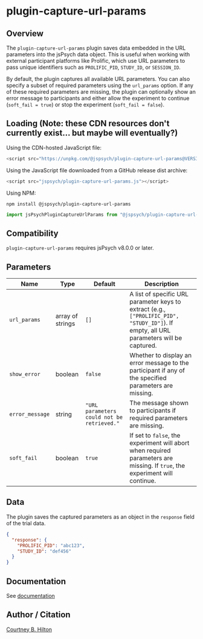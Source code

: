 # plugin-capture-url-params

## Overview

The `plugin-capture-url-params` plugin saves data embedded in the URL parameters into the jsPsych data object. This is useful when working with external participant platforms like Prolific, which use URL parameters to pass unique identifiers such as `PROLIFIC_PID`, `STUDY_ID`, or `SESSION_ID`.

By default, the plugin captures all available URL parameters. You can also specify a subset of required parameters using the `url_params` option. If any of these required parameters are missing, the plugin can optionally show an error message to participants and either allow the experiment to continue (`soft_fail = true`) or stop the experiment (`soft_fail = false`).

## Loading (Note: these CDN resources don't currently exist... but maybe will eventually?)

Using the CDN-hosted JavaScript file:

```js
<script src="https://unpkg.com/@jspsych/plugin-capture-url-params@VERSION_HERE"></script>
```

Using the JavaScript file downloaded from a GitHub release dist archive:

```js
<script src="jspsych/plugin-capture-url-params.js"></script>
```

Using NPM:

```
npm install @jspsych/plugin-capture-url-params
```

```js
import jsPsychPluginCaptureUrlParams from "@jspsych/plugin-capture-url-params";
```

## Compatibility

`plugin-capture-url-params` requires jsPsych v8.0.0 or later.

## Parameters

| Name            | Type             | Default                                    | Description                                                                                                                             |
| --------------- | ---------------- | ------------------------------------------ | --------------------------------------------------------------------------------------------------------------------------------------- |
| `url_params`    | array of strings | `[]`                                       | A list of specific URL parameter keys to extract (e.g., `["PROLIFIC_PID", "STUDY_ID"]`). If empty, all URL parameters will be captured. |
| `show_error`    | boolean          | `false`                                    | Whether to display an error message to the participant if any of the specified parameters are missing.                                  |
| `error_message` | string           | `"URL parameters could not be retrieved."` | The message shown to participants if required parameters are missing.                                                                   |
| `soft_fail`     | boolean          | `true`                                     | If set to `false`, the experiment will abort when required parameters are missing. If `true`, the experiment will continue.             |

## Data

The plugin saves the captured parameters as an object in the `response` field of the trial data.

```json
{
  "response": {
    "PROLIFIC_PID": "abc123",
    "STUDY_ID": "def456"
  }
}
```

## Documentation

See [documentation](https://github.com/themusiclab/pose/tree/main/test/plugin-capture-url-params/README.md)

## Author / Citation

[Courtney B. Hilton](https://github.com/courtney-bryce-hilton)
